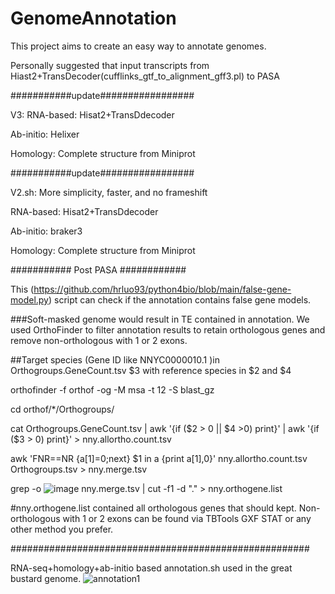 # GenomeAnnotation


This project aims to create an easy way to annotate genomes.


Personally suggested that input transcripts from Hiast2+TransDecoder(cufflinks_gtf_to_alignment_gff3.pl) to PASA

###########update#################

V3:
RNA-based: Hisat2+TransDdecoder

Ab-initio: Helixer

Homology: Complete structure from Miniprot

###########update#################

V2.sh: More simplicity, faster, and no frameshift 

RNA-based: Hisat2+TransDdecoder

Ab-initio: braker3

Homology: Complete structure from Miniprot


########### Post PASA ############

This (https://github.com/hrluo93/python4bio/blob/main/false-gene-model.py) script can check if the annotation contains false gene models.

###Soft-masked genome would result in TE contained in annotation. We used OrthoFinder to filter annotation results to retain orthologous genes and remove non-orthologous with 1 or 2 exons.


##Target species (Gene ID like NNYC0000010.1 )in Orthogroups.GeneCount.tsv $3 with reference species in $2 and $4

orthofinder -f orthof -og -M msa -t 12 -S blast_gz

cd orthof/*/Orthogroups/

cat Orthogroups.GeneCount.tsv | awk '{if ($2 > 0 || $4 >0) print}' | awk '{if ($3 > 0) print}' > nny.allortho.count.tsv

awk 'FNR==NR {a[$1]=$0;next} $1 in a {print a[$1],$0}'  nny.allortho.count.tsv Orthogroups.tsv > nny.merge.tsv

grep -o ![image](https://github.com/user-attachments/assets/2c3c5925-c08a-4e5f-ad6a-85f51b9cc063) nny.merge.tsv | cut -f1 -d "." > nny.orthogene.list

#nny.orthogene.list contained all orthologous genes that should kept. Non-orthologous with 1 or 2 exons can be found via TBTools GXF STAT or any other method you prefer.



######################################################

RNA-seq+homology+ab-initio based annotation.sh used in the great bustard genome.
![annotation1](https://user-images.githubusercontent.com/57522086/180604868-19489cc6-d8c4-4b64-a885-8e0fca3e33b9.png)




